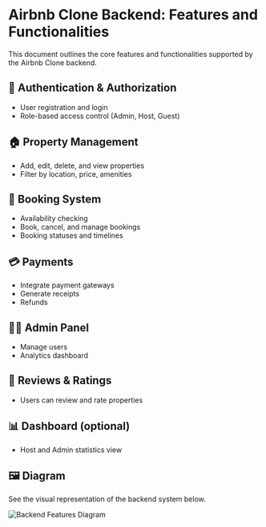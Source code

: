 # Airbnb Clone Backend: Features and Functionalities

This document outlines the core features and functionalities supported by the Airbnb Clone backend.

## 🔐 Authentication & Authorization
- User registration and login
- Role-based access control (Admin, Host, Guest)

## 🏠 Property Management
- Add, edit, delete, and view properties
- Filter by location, price, amenities

## 📅 Booking System
- Availability checking
- Book, cancel, and manage bookings
- Booking statuses and timelines

## 💳 Payments
- Integrate payment gateways
- Generate receipts
- Refunds

## 🧑‍💼 Admin Panel
- Manage users
- Analytics dashboard

## 🧾 Reviews & Ratings
- Users can review and rate properties

## 📊 Dashboard (optional)
- Host and Admin statistics view

## 🖼️ Diagram
See the visual representation of the backend system below.

![Backend Features Diagram](./airbnb-backend-features.png)
